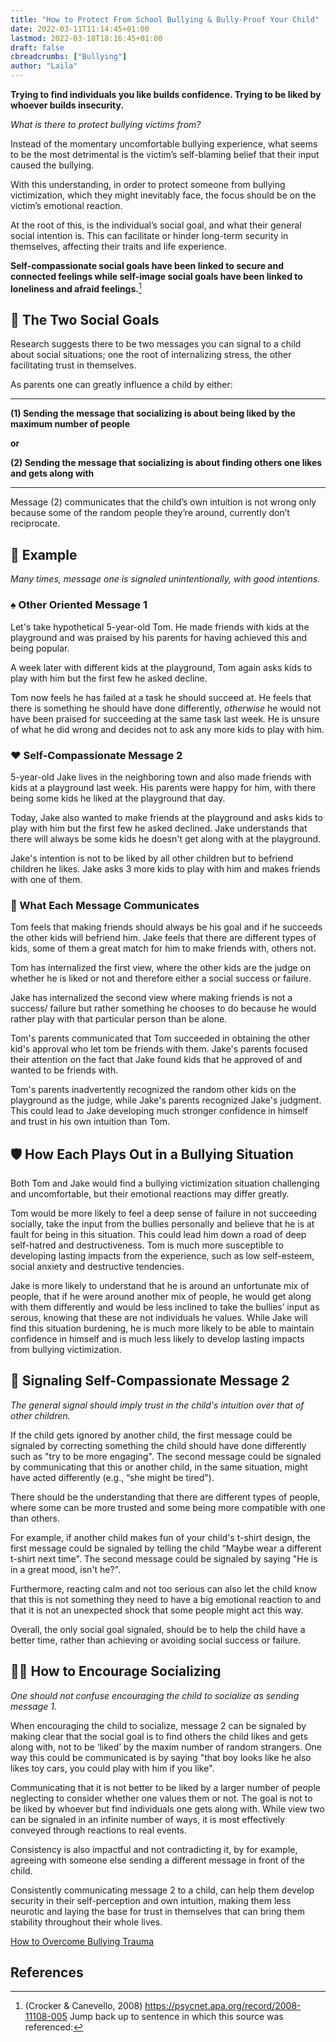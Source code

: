 ```yaml
---
title: "How to Protect From School Bullying & Bully-Proof Your Child"
date: 2022-03-11T11:14:45+01:00
lastmod: 2022-03-18T18:16:45+01:00
draft: false
cbreadcrumbs: ["Bullying"]
author: "Laila"
---
```


**Trying to find individuals you like builds confidence. Trying to be liked by whoever builds insecurity.**

*What is there to protect bullying victims from?*

Instead of the momentary uncomfortable bullying experience, what seems to be the most detrimental is the victim’s self-blaming belief that their input caused the bullying.

With this understanding, in order to protect someone from bullying victimization, which they might inevitably face, the focus should be on the victim’s emotional reaction.


At the root of this, is the individual’s social goal, and what their general social intention is. This can facilitate or hinder long-term security in themselves, affecting their traits and life experience.

**Self-compassionate social goals have been linked to secure and connected feelings while self-image social goals have been linked to loneliness and afraid feelings.**[^1] 

## :busts_in_silhouette: The Two Social Goals

Research suggests there to be two messages 
 you can signal to a child about social situations; one the root of internalizing stress, the other facilitating trust in themselves.

As parents one can greatly influence a child by either:

---

**(1) Sending the message that socializing is about being liked by the maximum number of people**

**or**

**(2) Sending the message that socializing is about finding others one likes and gets along with**

---

Message (2) communicates that the child’s own intuition is not wrong only because some of the random people they’re around, currently don’t reciprocate.
 
## :foggy: Example
*Many times, message one is signaled unintentionally, with good intentions.*

### :spades: Other Oriented Message 1 

Let's take hypothetical 5-year-old Tom. He made friends with kids at the playground and was praised by his parents for having achieved this and being popular.

 A week later with different kids at the playground, Tom again asks kids to play with him but the first few he asked decline. 

Tom now feels he has failed at a task he should succeed at. He feels that there is something he should have done differently, *otherwise* he would not have been praised for succeeding at the same task last week. He is unsure of what he did wrong and decides not to ask any more kids to play with him. 

### :hearts: Self-Compassionate Message 2

5-year-old Jake lives in the neighboring town and also made friends with kids at a playground last week. His parents were happy for him, with there being some kids he liked at the playground that day. 

Today, Jake also wanted to make friends at the playground and asks kids to play with him but the first few he asked declined. Jake understands that there will always be some kids he doesn't get along with at the playground. 

Jake's intention is not to be liked by all other children but to befriend children he likes. Jake asks 3 more kids to play with him and makes friends with one of them.

### :speech_balloon: What Each Message Communicates

Tom feels that making friends should always be his goal and if he succeeds the other kids will befriend him. Jake feels that there are different types of kids, some of them a great match for him to make friends with, others not. 

Tom has internalized the first view, where the other kids are the judge on whether he is liked or not and therefore either a social success or failure. 

Jake has internalized the second view where making friends is not a success/ failure but rather something he chooses to do because he would rather play with that particular person than be alone.
 
Tom's parents communicated that Tom succeeded in obtaining the other kid's approval who let tom be friends with them.
Jake's parents focused their attention on the fact that Jake found kids that he approved of and wanted to be friends with. 

Tom's parents inadvertently recognized the random other kids on the playground as the judge, while Jake's parents recognized Jake's judgment. 
This could lead to Jake developing much stronger confidence in himself and trust in his own intuition than Tom.

## :shield: How Each Plays Out in a Bullying Situation

Both Tom and Jake would find a bullying victimization situation challenging and uncomfortable, but their emotional reactions may differ greatly. 

Tom would be more likely to feel a deep sense of failure in not succeeding socially, take the input from the bullies personally and believe that he is at fault for being in this situation. This could lead him down a road of deep self-hatred and destructiveness. Tom is much more susceptible to developing lasting impacts from the experience, such as low self-esteem, social anxiety and destructive tendencies. 

Jake is more likely to understand that he is around an unfortunate mix of people, that if he were around another mix of people, he would get along with them differently and would be less inclined to take the bullies’ input as serous, knowing that these are not individuals he values. While Jake will find this situation burdening, he is much more likely to be able to maintain confidence in himself and is much less likely to develop lasting impacts from bullying victimization.

## :key: Signaling Self-Compassionate Message 2

*The general signal should imply trust in the child's intuition over that of other children.*

If the child gets ignored by another child, the first message could be signaled by correcting something the child should have done differently such as "try to be more engaging". The second message could be signaled by communicating that this or another child, in the same situation, might have acted differently (e.g., “she might be tired"). 

There should be the understanding that there are different types of people, where some can be more trusted and some being more compatible with one than others.
 
For example, if another child makes fun of your child's t-shirt design, the first message could be signaled by telling the child “Maybe wear a different t-shirt next time". The second message could be signaled by saying "He is in a great mood, isn't he?". 

Furthermore, reacting calm and not too serious can also let the child know that this is not something they need to have a big emotional reaction to and that it is not an unexpected shock that some people might act this way. 

Overall, the only social goal signaled, should be to help the child have a better time, rather than achieving or avoiding social success or failure. 

## :man_playing_water_polo: How to Encourage Socializing

*One should not confuse encouraging the child to socialize as sending message 1.*

When encouraging the child to socialize, message 2 can be signaled by making clear that the social goal is to find others the child likes and gets along with, not to be ‘liked’ by the maxim number of random strangers. 
One way this could be communicated is by saying "that boy looks like he also likes toy cars, you could play with him if you like".

Communicating that it is not better to be liked by a larger number of people neglecting to consider whether one values them or not. The goal is not to be liked by whoever but find individuals one gets along with.
While view two can be signaled in an infinite number of ways, it is most effectively conveyed through reactions to real events.

Consistency is also impactful and not contradicting it, by for example, agreeing with someone else sending a different message in front of the child.

Consistently communicating message 2 to a child, can help them develop security in their self-perception and own intuition, making them less neurotic and laying the base for trust in themselves that can bring them stability throughout their whole lives.



[How to Overcome Bullying Trauma](/how-to-overcome-bullying-trauma/)

References 
---

[^1]: (Crocker & Canevello, 2008) https://psycnet.apa.org/record/2008-11108-005 Jump back up to sentence in which this source was referenced:


